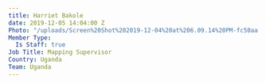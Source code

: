 ```yaml
---
title: Harriet Bakole
date: 2019-12-05 14:04:00 Z
Photo: "/uploads/Screen%20Shot%202019-12-04%20at%206.09.14%20PM-fc50aa.png"
Member Type:
  Is Staff: true
Job Title: Mapping Supervisor
Country: Uganda
Team: Uganda
---
```


